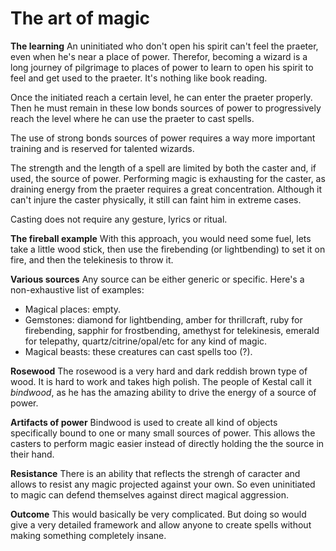 # The art of magic

**The learning**
An uninitiated who don't open his spirit can't feel the praeter, even when he's near a place of power.
Therefor, becoming a wizard is a long journey of pilgrimage to places of power to learn to open his spirit to feel and get used to the praeter. It's nothing like book reading.

Once the initiated reach a certain level, he can enter the praeter properly. Then he must remain in these low bonds sources of power to progressively reach the level where he can use the praeter to cast spells.

The use of strong bonds sources of power requires a way more important training and is reserved for talented wizards.

The strength and the length of a spell are limited by both the caster and, if used, the source of power.
Performing magic is exhausting for the caster, as draining energy from the praeter requires a great concentration. Although it can't injure the caster physically, it still can faint him in extreme cases.

Casting does not require any gesture, lyrics or ritual.

**The fireball example**
With this approach, you would need some fuel, lets take a little wood stick, then use the firebending (or lightbending) to set it on fire, and then the telekinesis to throw it.

**Various sources**
Any source can be either generic or specific. Here's a non-exhaustive list of examples:
- Magical places: empty.
- Gemstones: diamond for lightbending, amber for thrillcraft, ruby for firebending, sapphir for frostbending, amethyst for telekinesis, emerald for telepathy, quartz/citrine/opal/etc for any kind of magic.
- Magical beasts: these creatures can cast spells too (?).

**Rosewood**
The rosewood is a very hard and dark reddish brown type of wood. It is hard to work and takes high polish. The people of Kestal call it _bindwood_, as he has the amazing ability to drive the energy of a source of power.

**Artifacts of power**
Bindwood is used to create all kind of objects specifically bound to one or many small sources of power. This allows the casters to perform magic easier instead of directly holding the the source in their hand.

**Resistance**
There is an ability that reflects the strengh of caracter and allows to resist any magic projected against your own. So even uninitiated to magic can defend themselves against direct magical aggression.

**Outcome**
This would basically be very complicated. But doing so would give a very detailed framework and allow anyone to create spells without making something completely insane.
